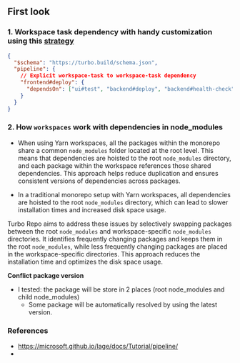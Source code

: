 

## First look


### 1. Workspace task dependency with handy customization using this [strategy](https://turbo.build/repo/docs/core-concepts/monorepos/task-dependencies#from-arbitrary-workspaces)

```json
{
  "$schema": "https://turbo.build/schema.json",
  "pipeline": {
    // Explicit workspace-task to workspace-task dependency
    "frontend#deploy": {
      "dependsOn": ["ui#test", "backend#deploy", "backend#health-check"]
    }
  }
}
```


### 2. How `workspaces` work with dependencies in node_modules
- When using Yarn workspaces, all the packages within the monorepo share a common `node_modules` folder located at the root level. This means that dependencies are hoisted to the root `node_modules` directory, and each package within the workspace references those shared dependencies. This approach helps reduce duplication and ensures consistent versions of dependencies across packages.

- In a traditional monorepo setup with Yarn workspaces, all dependencies are hoisted to the root `node_modules` directory, which can lead to slower installation times and increased disk space usage.

Turbo Repo aims to address these issues by selectively swapping packages between the root `node_modules` and workspace-specific `node_modules` directories. It identifies frequently changing packages and keeps them in the root `node_modules`, while less frequently changing packages are placed in the workspace-specific directories. This approach reduces the installation time and optimizes the disk space usage.

**Conflict package version**
- I tested: the package will be store in 2 places (root node_modules and child node_modules)
	- Some package will be automatically resolved  by using the latest version.



### References
- https://microsoft.github.io/lage/docs/Tutorial/pipeline/
- 
